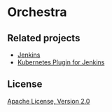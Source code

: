Orchestra
=========

## Related projects

* [Jenkins](https://jenkins.io)
* [Kubernetes Plugin for Jenkins](https://github.com/jenkinsci/kubernetes-plugin)

## License

[Apache License, Version 2.0](http://www.apache.org/licenses/LICENSE-2.0.txt)
